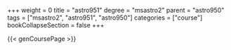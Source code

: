 +++
weight = 0
title = "astro951"
degree = "msastro2"
parent = "astro950"
tags = ["msastro2", "astro951", "astro950"]
categories = ["course"]
bookCollapseSection = false
+++

{{< genCoursePage >}}
